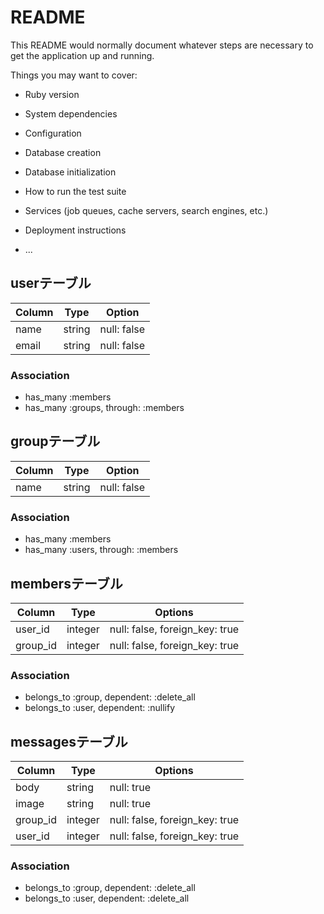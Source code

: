 # README

This README would normally document whatever steps are necessary to get the
application up and running.

Things you may want to cover:

* Ruby version

* System dependencies

* Configuration

* Database creation

* Database initialization

* How to run the test suite

* Services (job queues, cache servers, search engines, etc.)

* Deployment instructions

* ...


## userテーブル

|Column|Type|Option|
|------|----|------|
|name|string|null: false|
|email|string|null: false|

### Association
- has_many :members
- has_many :groups, through: :members

## groupテーブル

|Column|Type|Option|
|------|----|------|
|name|string|null: false|

### Association
- has_many :members
- has_many :users, through: :members

## membersテーブル

|Column|Type|Options|
|------|----|-------|
|user_id|integer|null: false, foreign_key: true|
|group_id|integer|null: false, foreign_key: true|

### Association
- belongs_to :group, dependent: :delete_all
- belongs_to :user, dependent: :nullify


## messagesテーブル

|Column|Type|Options|
|------|----|-------|
|body|string|null: true|
|image|string|null: true|
|group_id|integer|null: false, foreign_key: true|
|user_id|integer|null: false, foreign_key: true|

### Association
- belongs_to :group, dependent: :delete_all
- belongs_to :user, dependent: :delete_all